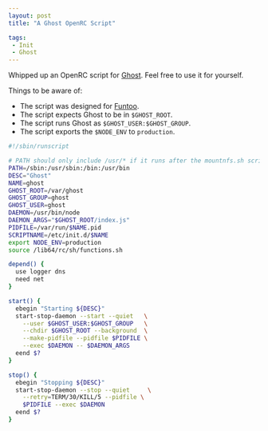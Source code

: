 ```yaml
---
layout: post
title: "A Ghost OpenRC Script"

tags:
 - Init
 - Ghost
---
```


Whipped up an OpenRC script for [Ghost](https://ghost.org/). Feel free to use it for yourself.

Things to be aware of:

* The script was designed for [Funtoo](http://www.funtoo.org/Welcome).
* The script expects Ghost to be in `$GHOST_ROOT`.
* The script runs Ghost as `$GHOST_USER:$GHOST_GROUP`.
* The script exports the `$NODE_ENV` to `production`.

```bash
#!/sbin/runscript

# PATH should only include /usr/* if it runs after the mountnfs.sh script
PATH=/sbin:/usr/sbin:/bin:/usr/bin
DESC="Ghost"
NAME=ghost
GHOST_ROOT=/var/ghost
GHOST_GROUP=ghost
GHOST_USER=ghost
DAEMON=/usr/bin/node
DAEMON_ARGS="$GHOST_ROOT/index.js"
PIDFILE=/var/run/$NAME.pid
SCRIPTNAME=/etc/init.d/$NAME
export NODE_ENV=production
source /lib64/rc/sh/functions.sh

depend() {
  use logger dns
  need net
}

start() {
  ebegin "Starting ${DESC}"
  start-stop-daemon --start --quiet   \
    --user $GHOST_USER:$GHOST_GROUP   \
    --chdir $GHOST_ROOT --background  \
    --make-pidfile --pidfile $PIDFILE \
    --exec $DAEMON -- $DAEMON_ARGS
  eend $?
}

stop() {
  ebegin "Stopping ${DESC}"
  start-stop-daemon --stop --quiet     \
  	--retry=TERM/30/KILL/5 --pidfile \
    $PIDFILE --exec $DAEMON
  eend $?
}
```
